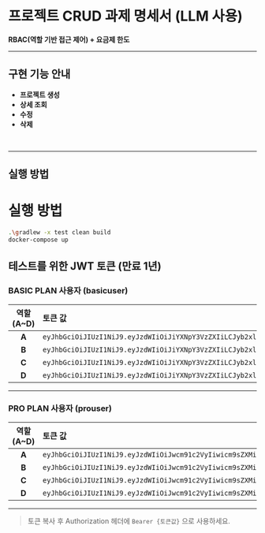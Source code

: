# 프로젝트 CRUD 과제 명세서 (LLM 사용)
**RBAC(역할 기반 접근 제어) + 요금제 한도**

---

## 구현 기능 안내

- **프로젝트 생성**
- **상세 조회**
- **수정**
- **삭제**

<br/>

---

##  실행 방법

# 실행 방법 

```bash
.\gradlew -x test clean build
docker-compose up
```

## 테스트를 위한 JWT 토큰 (만료 1년)

### BASIC PLAN 사용자 (basicuser)
| 역할(A~D) | 토큰 값 |
|:---:|:---|
| **A** | `eyJhbGciOiJIUzI1NiJ9.eyJzdWIiOiJiYXNpY3VzZXIiLCJyb2xlcyI6WyJBIl0sImV4cCI6MTc5MDMwNDUwOH0.sTktjlVpkdnK7YuHnU7lPfQv9T65hmeJYkE0x-fQB4I` |
| **B** | `eyJhbGciOiJIUzI1NiJ9.eyJzdWIiOiJiYXNpY3VzZXIiLCJyb2xlcyI6WyJCIl0sImV4cCI6MTc5MDMwNTQ0OH0.P48P3a0iVKiDLyJ_gQPOHfZM7TaM2oQl1pc0T1Ad_I4` |
| **C** | `eyJhbGciOiJIUzI1NiJ9.eyJzdWIiOiJiYXNpY3VzZXIiLCJyb2xlcyI6WyJDIl0sImV4cCI6MTc5MDMwNTQ3NX0.2u3uFWL1IVnYpkLZIupbB5E7jASgwX1rDK1FtUltSag` |
| **D** | `eyJhbGciOiJIUzI1NiJ9.eyJzdWIiOiJiYXNpY3VzZXIiLCJyb2xlcyI6WyJEIl0sImV4cCI6MTc5MDMwNTQ4OH0.pRTxxoMd45wLl6a38feP3E_jF5qSQeXxAxH7FKgmJaM` |

---

### PRO PLAN 사용자 (prouser)
| 역할(A~D) | 토큰 값 |
|:---:|:---|
| **A** | `eyJhbGciOiJIUzI1NiJ9.eyJzdWIiOiJwcm91c2VyIiwicm9sZXMiOlsiQSJdLCJleHAiOjE3OTAzMDU1MzR9.yJ368y3r1NfEa0AM9qWbCSxN1nqxERxjkzipH2Xiv5Y` |
| **B** | `eyJhbGciOiJIUzI1NiJ9.eyJzdWIiOiJwcm91c2VyIiwicm9sZXMiOlsiQiJdLCJleHAiOjE3OTAzMDU1Mjh9.rp13lpjzeoM-y_4T1kB9aZuyE8Vj--TkzAznLI70iME` |
| **C** | `eyJhbGciOiJIUzI1NiJ9.eyJzdWIiOiJwcm91c2VyIiwicm9sZXMiOlsiQyJdLCJleHAiOjE3OTAzMDU1MjF9.T36tLi6mef32XMLzltTl9v9oqEdK4G6DItLLIh7bhns` |
| **D** | `eyJhbGciOiJIUzI1NiJ9.eyJzdWIiOiJwcm91c2VyIiwicm9sZXMiOlsiRCJdLCJleHAiOjE3OTAzMDU1MTN9.ZlQ8PHAujjd4QG0-nxZvvwjh9js-7q9DGU81ylNgRZo` |

---

> 토큰 복사 후 Authorization 헤더에 `Bearer {토큰값}` 으로 사용하세요.

